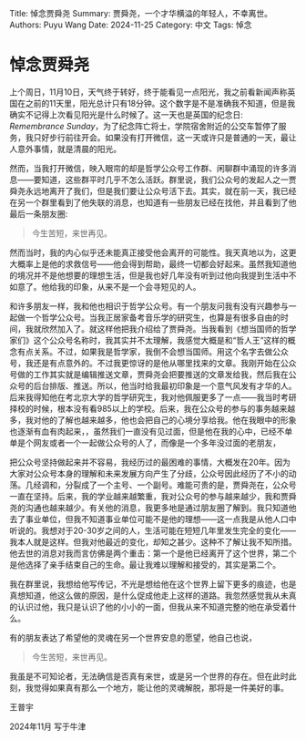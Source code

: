 Title:   悼念贾舜尧
Summary: 贾舜尧，一个才华横溢的年轻人，不幸离世。
Authors: Puyu Wang
Date:    2024-11-25
Category: 中文
Tags: 悼念
# 悼念贾舜尧


上个周日，11月10日，天气终于转好，终于能看见一点阳光，我之前看新闻声称英国在之前的11天里，阳光总计只有18分钟。这个数字是不是准确我不知道，但是我确实不记得上次看见阳光是什么时候了。这一天也是英国的纪念日: *Remembrance Sunday*，为了纪念阵亡将士，学院宿舍附近的公交车暂停了服务，我只好步行前往开会。如果没有打开微信，这一天或许只是普通的一天，最让人意外事情，就是清晨的阳光。

然而，当我打开微信，映入眼帘的却是哲学公众号工作群、闲聊群中涌现的许多消息——要知道，这些群平时几乎不怎么活跃。群里说，我们公众号的发起人之一贾舜尧永远地离开了我们，但是我们要让公众号活下去。其实，就在前一天，我已经在另一个群里看到了他失联的消息，也知道有一些朋友已经在找他，并且看到了他最后一条朋友圈:

> 今生苦短，来世再见。

然而当时，我的内心似乎还未能真正接受他会离开的可能性。我天真地以为，这更大概率上是他的求救信号——他会得到帮助，最终一切都会好起来。虽然我知道他的境况并不是他想要的理想生活，但是我也好几年没有听到过他向我提到生活中不如意了。他给我的印象，从来不是一个会寻短见的人。

和许多朋友一样，我和他也相识于哲学公众号。有一个朋友问我有没有兴趣参与一起做一个哲学公众号。当我正居家备考音乐学的研究生，也算是有很多自由的时间，我就欣然加入了。就这样他把我介绍给了贾舜尧。当我看到《想当国师的哲学家们》这个公众号名称时，我其实并不太理解，我感觉大概是和“哲人王”这样的概念有点关系。不过，如果我是哲学家，我倒不会想当国师。用这个名字去做公众号，我还是有点意外的。不过我更惊讶的是他从哪里找来的文章。我刚开始在公众号做的工作其实就是编辑推送文章，贾舜尧会把要推送的文章发给我，然后我在公众号的后台排版、推送。所以，他当时给我最初印象是一个意气风发有才华的人。后来我得知他在考北京大学的哲学研究生，我对他佩服更多了一点——我当时考研择校的时候，根本没有看985以上的学校。后来，我在公众号的参与的事务越来越多，我对他的了解也越来越多，他也会把自己的心境分享给我。他在我眼中的形象也逐渐有血有肉起来，，虽然我们一直没有见过面，但是他在我的心中，已经不单单是个网友或者一个一起做公众号的人了，而像是一个多年没过面的老朋友，

把公众号坚持做起来并不容易，我经历过的最困难的事情，大概发在20年。因为大家对公众号本身的理解和未来发展方向产生了分歧，公众号因此经历了不小的动荡。几经调和，分裂成了一个主号、一个副号。难能可贵的是，贾舜尧在，公众号一直在坚持。后来，我的学业越来越繁重，我对公众号的参与越来越少，我和贾舜尧的沟通也越来越少。有关他的消息，我更多地是通过朋友圈了解到。我只知道他去了事业单位，但我不知道事业单位可能不是他的理想——这一点我是从他人口中听说的。我想对于20-30岁之间的人，生活可能在短短几年里发生完全的变化——我本人就是这样。但我对他最近的变化，却知之甚少。这种不了解让我不知所措。他去世的消息对我而言仿佛是两个重击：第一个是他已经离开了这个世界，第二个是他选择了亲手结束自己的生命。最让我难以理解和接受的，其实是第二个。

我在群里说，我想给他写传记，不光是想给他在这个世界上留下更多的痕迹，也是真想知道，他这么做的原因，是什么促成他走上这样的道路。我忽然感觉我从未真的认识过他，我只是认识了他的小小的一面，但我从来不知道完整的他在承受着什么。

有的朋友表达了希望他的灵魂在另一个世界安息的愿望，他自己也说，

> 今生苦短，来世再见。

我虽是不可知论者，无法确信是否真有来世，或是另一个世界的存在。但在此时此刻，我觉得如果真有那么一个地方，能让他的灵魂解脱，那将是一件美好的事。

王普宇

2024年11月 写于牛津

